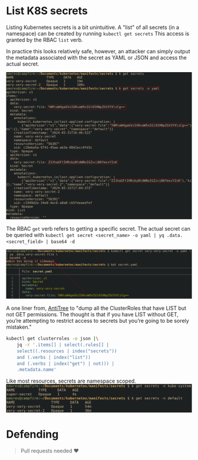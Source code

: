 # List K8S secrets
Listing Kubernetes secrets is a bit unintuitive. A "list" of all secrets (in a namespace) can be created by running `kubectl get secrets` This access is granted by the RBAC `list` verb.

In practice this looks relatively safe, however, an attacker can simply output the metadata associated with the secret as YAML or JSON and access the actual secret.

![](../images/Pasted%20image%2020240331130924.png)

The RBAC `get` verb refers to getting a specific secret. The actual secret can be queried with `kubectl get secret <secret_name> -o yaml | yq .data.<secret_field> | base64 -d`

![](../images/Pasted%20image%2020240331125207.png)

A one liner from, [AntiTree](https://www.antitree.com/2020/11/when-list-is-a-lie-in-kubernetes/) to "dump all the ClusterRoles that have LIST but not GET permissions. The thought is that if you have LIST without GET, you’re attempting to restrict access to secrets but you’re going to be sorely mistaken."

```bash
kubectl get clusterroles -o json |\
    jq -r '.items[] | select(.rules[] |
    select((.resources | index("secrets")) 
    and (.verbs | index("list")) 
    and (.verbs | index("get") | not))) |
    .metadata.name'
```

Like most resources, secrets are namespace scoped.
![](../images/Pasted%20image%2020240331134143.png)

# Defending
> Pull requests needed ❤️ 